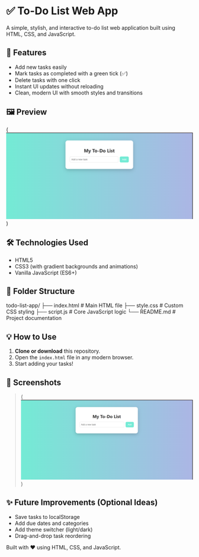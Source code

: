 # ✅ To-Do List Web App

A simple, stylish, and interactive to-do list web application built using HTML, CSS, and JavaScript.

## 🚀 Features

- Add new tasks easily
- Mark tasks as completed with a green tick (✅)
- Delete tasks with one click
- Instant UI updates without reloading
- Clean, modern UI with smooth styles and transitions

## 🖼️ Preview
(![alt text](image.png))

## 🛠️ Technologies Used

- HTML5
- CSS3 (with gradient backgrounds and animations)
- Vanilla JavaScript (ES6+)

## 📁 Folder Structure

todo-list-app/
├── index.html # Main HTML file
├── style.css # Custom CSS styling
├── script.js # Core JavaScript logic
└── README.md # Project documentation


## 💡 How to Use

1. **Clone or download** this repository.
2. Open the `index.html` file in any modern browser.
3. Start adding your tasks!

## 📸 Screenshots

> (![alt text](image.png))

## ✨ Future Improvements (Optional Ideas)

- Save tasks to localStorage
- Add due dates and categories
- Add theme switcher (light/dark)
- Drag-and-drop task reordering

Built with ❤️ using HTML, CSS, and JavaScript.
